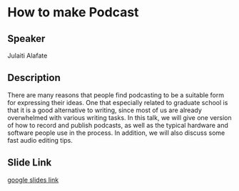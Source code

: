 # How to make Podcast


## Speaker
Julaiti Alafate

## Description
There are many reasons that people find podcasting to be a suitable form for expressing their ideas. One that especially related to graduate school is that it is a good alternative to writing, since most of us are already overwhelmed with various writing tasks. In this talk, we will give one version of how to record and publish podcasts, as well as the typical hardware and software people use in the process. In addition, we will also discuss some fast audio editing tips.

## Slide Link
[google slides link](https://docs.google.com/presentation/d/13N0EvV9QOx3diRYc6SZIfuaBRSLD5A0K3Nhd_nzEtak/edit?usp=sharing)

